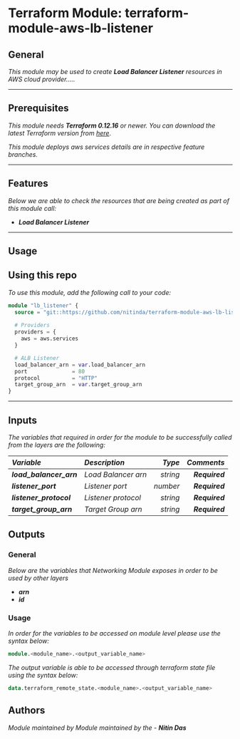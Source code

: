# Terraform Module: terraform-module-aws-lb-listener


## General

_This module may be used to create_ **_Load Balancer Listener_** _resources in AWS cloud provider....._

---

## Prerequisites

_This module needs_ **_Terraform 0.12.16_** _or newer._
_You can download the latest Terraform version from_ [_here_](https://www.terraform.io/downloads.html).

_This module deploys aws services details are in respective feature branches._


---


## Features

_Below we are able to check the resources that are being created as part of this module call:_

- **_Load Balancer Listener_**




---



## Usage

## Using this repo

_To use this module, add the following call to your code:_

```tf
module "lb_listener" {
  source = "git::https://github.com/nitinda/terraform-module-aws-lb-listener.git?ref=terraform-12/listener-http"
  
  # Providers
  providers = {
    aws = aws.services
  }

  # ALB Listener
  load_balancer_arn = var.load_balancer_arn
  port              = 80
  protocol          = "HTTP"
  target_group_arn  = var.target_group_arn
}
```


---



## Inputs


_The variables that required in order for the module to be successfully called from the layers are the following:_

|**_Variable_** | **_Description_** | **_Type_** | **_Comments_** |
|:----|:----|-----:|-----:|
| **_load\_balancer\_arn_** | _Load Balancer arn_ | _string_ | **_Required_** |
| **_listener\_port_** | _Listener port_ | _number_ | **_Required_** |
| **_listener\_protocol_** | _Listener protocol_ | _string_ | **_Required_** |
| **_target\_group\_arn_** | _Target Group arn_ | _string_ | **_Required_** |


## Outputs

### General
_Below are the variables that Networking Module exposes in order to be used by other layers_


* **_arn_**
* **_id_**



### Usage
_In order for the variables to be accessed on module level please use the syntax below:_

```tf
module.<module_name>.<output_variable_name>
```
_The output variable is able to be accessed through terraform state file using the syntax below:_

```tf
data.terraform_remote_state.<module_name>.<output_variable_name>
```


## Authors
_Module maintained by Module maintained by the -_ **_Nitin Das_**